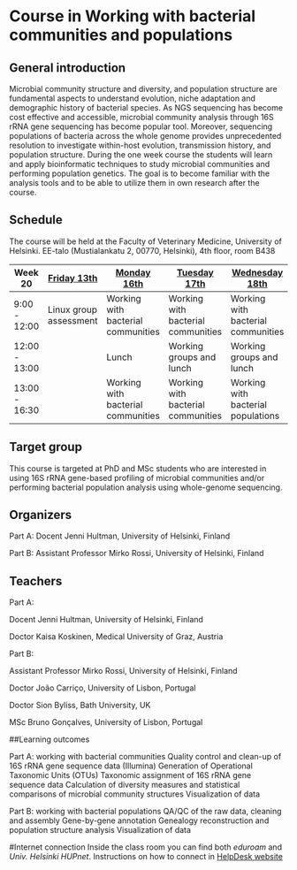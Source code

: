 # Course in Working with bacterial communities and populations

## General introduction

Microbial community structure and diversity, and population structure are fundamental aspects to understand evolution, niche adaptation and demographic history of bacterial species. As NGS sequencing has become cost effective and accessible, microbial community analysis through 16S rRNA gene sequencing has become popular tool. Moreover, sequencing populations of bacteria across the whole genome provides unprecedented resolution to investigate within-host evolution, transmission history, and population structure. During the one week course the students will learn and apply bioinformatic techniques to study microbial communities and performing population genetics. The goal is to become familiar with the analysis tools and to be able to utilize them in own research after the course. 

## Schedule
The course will be held at the Faculty of Veterinary Medicine, University of Helsinki. EE-talo (Mustialankatu 2, 00770, Helsinki), 4th floor, room B438

| Week 20       | [Friday 13th](https://github.com/BacterialCommunitiesAndPopulation/LinuxExam_Friday13thMay)            | [Monday 16th](https://github.com/BacterialCommunitiesAndPopulation/Monday16thMay)                        | [Tuesday 17th](https://github.com/BacterialCommunitiesAndPopulation/Tuesday17thMay)                       | [Wednesday 18th](https://github.com/BacterialCommunitiesAndPopulation/Wednesday18thMay)                     | [Thursday 19th](https://github.com/BacterialCommunitiesAndPopulation/Thursday19thMay)                      | [Friday 20th](https://github.com/BacterialCommunitiesAndPopulation/Friday20thMay)                        | Friday 27th              |
|---------------|------------------------|------------------------------------|------------------------------------|------------------------------------|------------------------------------|------------------------------------|--------------------------|
| 9:00 - 12:00  | Linux group assessment | Working with bacterial communities | Working with bacterial communities | Working with bacterial communities | Working with bacterial populations | Working with bacterial populations | Working groups reporting |
| 12:00 - 13:00 |                        | Lunch                              | Working groups and lunch           | Working groups and lunch           | Working groups and lunch           | Working groups and lunch           |                          |
| 13:00 - 16:30 |                        | Working with bacterial communities | Working with bacterial communities | Working with bacterial populations | Working with bacterial populations | Working with bacterial populations |                          |

## Target group

This course is targeted at PhD and MSc students who are interested in using 16S rRNA gene-based profiling of microbial communities and/or performing bacterial population analysis using whole-genome sequencing. 

## Organizers

Part A: Docent Jenni Hultman, University of Helsinki, Finland

Part B: Assistant Professor Mirko Rossi, University of Helsinki, Finland 

## Teachers

Part A: 

Docent Jenni Hultman, University of Helsinki, Finland

Doctor Kaisa Koskinen, Medical University of Graz, Austria 

Part B: 

Assistant Professor Mirko Rossi, University of Helsinki, Finland

Doctor João Carriço, University of Lisbon, Portugal

Doctor Sion Byliss, Bath University, UK 

MSc Bruno Gonçalves, University of Lisbon, Portugal

##Learning outcomes

Part A: working with bacterial communities 
Quality control and clean-up of 16S rRNA gene sequence data (Illumina)
Generation of Operational Taxonomic Units (OTUs)
Taxonomic assignment of 16S rRNA gene sequence data
Calculation of diversity measures and statistical comparisons of microbial community structures
Visualization of data 

Part B: working with bacterial populations 
QA/QC of the raw data, cleaning and assembly
Gene-by-gene annotation
Genealogy reconstruction and population structure analysis
Visualization of data

#Internet connection
Inside the class room you can find both *eduroam* and *Univ. Helsinki HUPnet*. Instructions on how to connect in [HelpDesk website](http://www.helsinki.fi/helpdesk/eng/instructions/communications_and_remote_use/wireless_networks_at_the_university/)
